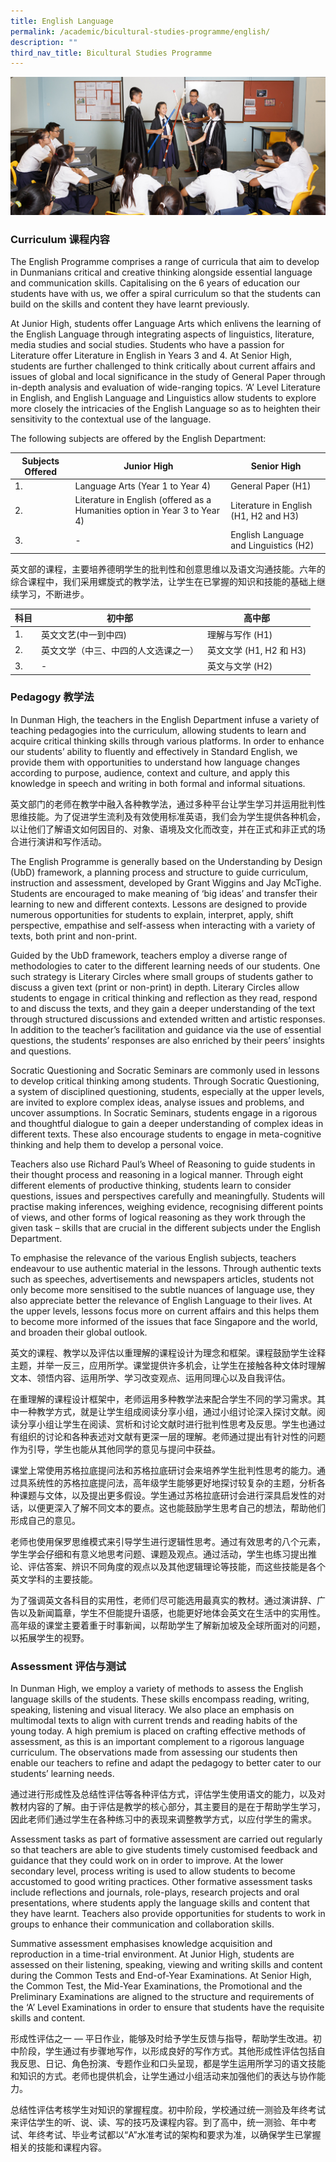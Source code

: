 ```yaml
---
title: English Language
permalink: /academic/bicultural-studies-programme/english/
description: ""
third_nav_title: Bicultural Studies Programme
---
```



![](/images/Homepage/masthead-academic-english.jpg)

### **Curriculum 课程内容**
The English Programme comprises a range of curricula that aim to develop in Dunmanians critical and creative thinking alongside essential language and communication skills. Capitalising on the 6 years of education our students have with us, we offer a spiral curriculum so that the students can build on the skills and content they have learnt previously.

At Junior High, students offer Language Arts which enlivens the learning of the English Language through integrating aspects of linguistics, literature, media studies and social studies. Students who have a passion for Literature offer Literature in English in Years 3 and 4. At Senior High, students are further challenged to think critically about current affairs and issues of global and local significance in the study of General Paper through in-depth analysis and evaluation of wide-ranging topics. ‘A’ Level Literature in English, and English Language and Linguistics allow students to explore more closely the intricacies of the English Language so as to heighten their sensitivity to the contextual use of the language.

The following subjects are offered by the English Department:

| Subjects Offered | Junior High | Senior High |
| -------- | -------- | -------- |
| 1.     |  Language Arts (Year 1 to Year 4)   |  General Paper (H1)  |
| 2.     |  Literature in English (offered as a Humanities option in Year 3 to Year 4)   |  Literature in English (H1, H2 and H3)  |
| 3.     | -    |  English Language and Linguistics (H2)  |

英文部的课程，主要培养德明学生的批判性和创意思维以及语文沟通技能。六年的综合课程中，我们采用螺旋式的教学法，让学生在已掌握的知识和技能的基础上继续学习，不断进步。

| 科目   | 初中部 | 高中部 |
| -------- | -------- | -------- |
| 1.     |   英文文艺(中一到中四) |  理解与写作 (H1)  |
| 2.    |   英文文学（中三、中四的人文选课之一）|  英文文学 (H1, H2 和 H3) |
| 3.    | -  |  英文与文学 (H2) |

### **Pedagogy 教学法**
In Dunman High, the teachers in the English Department infuse a variety of teaching pedagogies into the curriculum, allowing students to learn and acquire critical thinking skills through various platforms. In order to enhance our students’ ability to fluently and effectively in Standard English, we provide them with opportunities to understand how language changes according to purpose, audience, context and culture, and apply this knowledge in speech and writing in both formal and informal situations.

英文部门的老师在教学中融入各种教学法，通过多种平台让学生学习并运用批判性思维技能。为了促进学生流利及有效使用标准英语，我们会为学生提供各种机会，以让他们了解语文如何因目的、对象、语境及文化而改变，并在正式和非正式的场合进行演讲和写作活动。

The English Programme is generally based on the Understanding by Design (UbD) framework, a planning process and structure to guide curriculum, instruction and assessment, developed by Grant Wiggins and Jay McTighe. Students are encouraged to make meaning of ‘big ideas’ and transfer their learning to new and different contexts. Lessons are designed to provide numerous opportunities for students to explain, interpret, apply, shift perspective, empathise and self-assess when interacting with a variety of texts, both print and non-print.

Guided by the UbD framework, teachers employ a diverse range of methodologies to cater to the different learning needs of our students. One such strategy is Literary Circles where small groups of students gather to discuss a given text (print or non-print) in depth. Literary Circles allow students to engage in critical thinking and reflection as they read, respond to and discuss the texts, and they gain a deeper understanding of the text through structured discussions and extended written and artistic responses. In addition to the teacher’s facilitation and guidance via the use of essential questions, the students’ responses are also enriched by their peers’ insights and questions.

Socratic Questioning and Socratic Seminars are commonly used in lessons to develop critical thinking among students. Through Socratic Questioning, a system of disciplined questioning, students, especially at the upper levels, are invited to explore complex ideas, analyse issues and problems, and uncover assumptions. In Socratic Seminars, students engage in a rigorous and thoughtful dialogue to gain a deeper understanding of complex ideas in different texts. These also encourage students to engage in meta-cognitive thinking and help them to develop a personal voice.

Teachers also use Richard Paul’s Wheel of Reasoning to guide students in their thought process and reasoning in a logical manner. Through eight different elements of productive thinking, students learn to consider questions, issues and perspectives carefully and meaningfully. Students will practise making inferences, weighing evidence, recognising different points of views, and other forms of logical reasoning as they work through the given task – skills that are crucial in the different subjects under the English Department.

To emphasise the relevance of the various English subjects, teachers endeavour to use authentic material in the lessons. Through authentic texts such as speeches, advertisements and newspapers articles, students not only become more sensitised to the subtle nuances of language use, they also appreciate better the relevance of English Language to their lives. At the upper levels, lessons focus more on current affairs and this helps them to become more informed of the issues that face Singapore and the world, and broaden their global outlook.

英文的课程、教学以及评估以重理解的课程设计为理念和框架。课程鼓励学生诠释主题，并举一反三，应用所学。课堂提供许多机会，让学生在接触各种文体时理解文本、领悟内容、运用所学、学习改变观点、运用同理心以及自我评估。

在重理解的课程设计框架中，老师运用多种教学法来配合学生不同的学习需求。其中一种教学方式，就是让学生组成阅读分享小组，通过小组讨论深入探讨文献。阅读分享小组让学生在阅读、赏析和讨论文献时进行批判性思考及反思。学生也通过有组织的讨论和各种表述对文献有更深一层的理解。老师通过提出有针对性的问题作为引导，学生也能从其他同学的意见与提问中获益。

课堂上常使用苏格拉底提问法和苏格拉底研讨会来培养学生批判性思考的能力。通过具系统性的苏格拉底提问法，高年级学生能够更好地探讨较复杂的主题，分析各种课题与文体，以及提出更多假设。学生通过苏格拉底研讨会进行深具启发性的对话，以便更深入了解不同文本的要点。这也能鼓励学生思考自己的想法，帮助他们形成自己的意见。

老师也使用保罗思维模式来引导学生进行逻辑性思考。通过有效思考的八个元素，学生学会仔细和有意义地思考问题、课题及观点。通过活动，学生也练习提出推论、评估答案、辨识不同角度的观点以及其他逻辑理论等技能，而这些技能是各个英文学科的主要技能。

为了强调英文各科目的实用性，老师们尽可能选用最真实的教材。通过演讲辞、广告以及新闻篇章，学生不但能提升语感，也能更好地体会英文在生活中的实用性。高年级的课堂主要着重于时事新闻，以帮助学生了解新加坡及全球所面对的问题，以拓展学生的视野。

### **Assessment 评估与测试**
In Dunman High, we employ a variety of methods to assess the English language skills of the students. These skills encompass reading, writing, speaking, listening and visual literacy. We also place an emphasis on multimodal texts to align with current trends and reading habits of the young today. A high premium is placed on crafting effective methods of assessment, as this is an important complement to a rigorous language curriculum. The observations made from assessing our students then enable our teachers to refine and adapt the pedagogy to better cater to our students’ learning needs.

通过进行形成性及总结性评估等各种评估方式，评估学生使用语文的能力，以及对教材内容的了解。由于评估是教学的核心部分，其主要目的是在于帮助学生学习，因此老师们通过学生在各种练习中的表现来调整教学方式，以应付学生的需求。

Assessment tasks as part of formative assessment are carried out regularly so that teachers are able to give students timely customised feedback and guidance that they could work on in order to improve. At the lower secondary level, process writing is used to allow students to become accustomed to good writing practices. Other formative assessment tasks include reflections and journals, role-plays, research projects and oral presentations, where students apply the language skills and content that they have learnt. Teachers also provide opportunities for students to work in groups to enhance their communication and collaboration skills.

Summative assessment emphasises knowledge acquisition and reproduction in a time-trial environment. At Junior High, students are assessed on their listening, speaking, viewing and writing skills and content during the Common Tests and End-of-Year Examinations. At Senior High, the Common Test, the Mid-Year Examinations, the Promotional and the Preliminary Examinations are aligned to the structure and requirements of the ‘A’ Level Examinations in order to ensure that students have the requisite skills and content.

形成性评估之一 — 平日作业，能够及时给予学生反馈与指导，帮助学生改进。初中阶段，学生通过有步骤地写作，以形成良好的写作方式。其他形成性评估包括自我反思、日记、角色扮演、专题作业和口头呈现，都是学生运用所学习的语文技能和知识的方式。老师也提供机会，让学生通过小组活动来加强他们的表达与协作能力。

总结性评估考核学生对知识的掌握程度。初中阶段，学校通过统一测验及年终考试来评估学生的听、说、读、写的技巧及课程内容。到了高中，统一测验、年中考试、年终考试、毕业考试都以“A”水准考试的架构和要求为准，以确保学生已掌握相关的技能和课程内容。